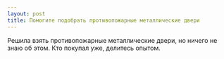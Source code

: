 ```yaml
---
layout: post 
title: Помогите подобрать противопожарные металлические двери 
--- 
```

Решила взять противопожарные металлические двери, но ничего не знаю об этом. Кто покупал уже, делитесь опытом.